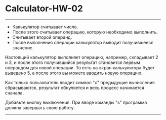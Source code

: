 # Calculator-HW-02

***

- Калькулятор считывает число.
- После этого считывает операцию, которую необходимо выполнить. 
- Считывает второй операнд.
- После выполнения операции калькулятор выводит получившееся значение.

Настоящий калькулятор выполняет операцию, например, складывает 2 и 3, и после этого получившийся результат становится первым операндом для новой операции. То есть на экран калькулятора будет выведено 5, а после этого вы можете вводить новую операцию.

Как только пользователь вводит символ "c" предыдущие вычисления сбрасываются, результат обнуляется и весь процесс начинается сначала.

Добавьте кнопку выключения. При вводе команды "s" программа должна завершать свою работу.

---

